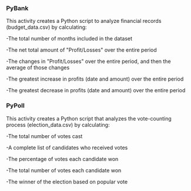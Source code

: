 
### PyBank 

This activity creates a Python script to analyze financial records (budget_data.csv) by calculating:

-The total number of months included in the dataset

-The net total amount of "Profit/Losses" over the entire period
  
-The changes in "Profit/Losses" over the entire period, and then the average of those changes
  
-The greatest increase in profits (date and amount) over the entire period
  
-The greatest decrease in profits (date and amount) over the entire period
  
  
### PyPoll 

This activity creates a Python script that analyzes the vote-counting process (election_data.csv) by calculating:

-The total number of votes cast
  
-A complete list of candidates who received votes
  
-The percentage of votes each candidate won
  
-The total number of votes each candidate won
  
-The winner of the election based on popular vote
  
